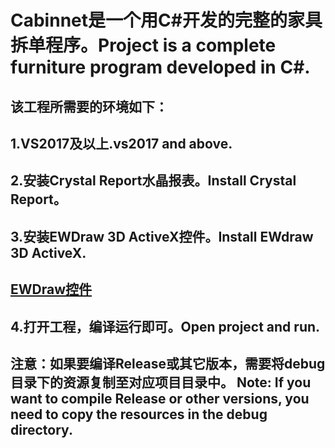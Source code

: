 Cabinnet是一个用C#开发的完整的家具拆单程序。Project is a complete furniture program developed in C#. 
=========
该工程所需要的环境如下：
---------
1.VS2017及以上.vs2017 and above.
---------
2.安装Crystal Report水晶报表。Install Crystal Report。
---------
3.安装EWDraw 3D ActiveX控件。Install EWdraw 3D ActiveX.
---------
[EWDraw控件](http://eastwindsoft.com/ftpman/setup_ult_v15.exe)
---------
4.打开工程，编译运行即可。Open project and run.
---------
注意：如果要编译Release或其它版本，需要将debug目录下的资源复制至对应项目目录中。
Note: If you want to compile Release or other versions, you need to copy the resources in the debug directory. 
---------
